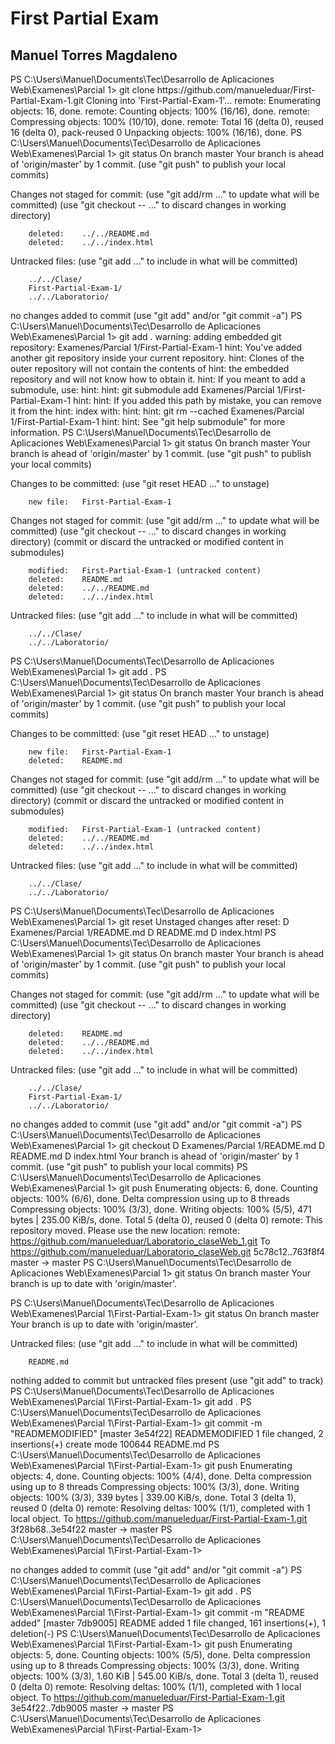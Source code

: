<h1>First Partial Exam</h1>
<h2>Manuel Torres Magdaleno</h2>


<p><p>PS C:\Users\Manuel\Documents\Tec\Desarrollo de Aplicaciones Web\Examenes\Parcial 1> git clone https://github.com/manueleduar/First-Partial-Exam-1.git                                                                                           Cloning into 'First-Partial-Exam-1'...
remote: Enumerating objects: 16, done.
remote: Counting objects: 100% (16/16), done.
remote: Compressing objects: 100% (10/10), done.
remote: Total 16 (delta 0), reused 16 (delta 0), pack-reused 0
Unpacking objects: 100% (16/16), done.
PS C:\Users\Manuel\Documents\Tec\Desarrollo de Aplicaciones Web\Examenes\Parcial 1> git status                          On branch master
Your branch is ahead of 'origin/master' by 1 commit.
  (use "git push" to publish your local commits)

Changes not staged for commit:
  (use "git add/rm <file>..." to update what will be committed)
  (use "git checkout -- <file>..." to discard changes in working directory)

        deleted:    ../../README.md
        deleted:    ../../index.html

Untracked files:
  (use "git add <file>..." to include in what will be committed)

        ../../Clase/
        First-Partial-Exam-1/
        ../../Laboratorio/

no changes added to commit (use "git add" and/or "git commit -a")
PS C:\Users\Manuel\Documents\Tec\Desarrollo de Aplicaciones Web\Examenes\Parcial 1> git add .                           warning: adding embedded git repository: Examenes/Parcial 1/First-Partial-Exam-1
hint: You've added another git repository inside your current repository.
hint: Clones of the outer repository will not contain the contents of
hint: the embedded repository and will not know how to obtain it.
hint: If you meant to add a submodule, use:
hint:
hint:   git submodule add <url> Examenes/Parcial 1/First-Partial-Exam-1
hint:
hint: If you added this path by mistake, you can remove it from the
hint: index with:
hint:
hint:   git rm --cached Examenes/Parcial 1/First-Partial-Exam-1
hint:
hint: See "git help submodule" for more information.
PS C:\Users\Manuel\Documents\Tec\Desarrollo de Aplicaciones Web\Examenes\Parcial 1> git status                          On branch master
Your branch is ahead of 'origin/master' by 1 commit.
  (use "git push" to publish your local commits)

Changes to be committed:
  (use "git reset HEAD <file>..." to unstage)

        new file:   First-Partial-Exam-1

Changes not staged for commit:
  (use "git add/rm <file>..." to update what will be committed)
  (use "git checkout -- <file>..." to discard changes in working directory)
  (commit or discard the untracked or modified content in submodules)

        modified:   First-Partial-Exam-1 (untracked content)
        deleted:    README.md
        deleted:    ../../README.md
        deleted:    ../../index.html

Untracked files:
  (use "git add <file>..." to include in what will be committed)

        ../../Clase/
        ../../Laboratorio/

PS C:\Users\Manuel\Documents\Tec\Desarrollo de Aplicaciones Web\Examenes\Parcial 1> git add .                           PS C:\Users\Manuel\Documents\Tec\Desarrollo de Aplicaciones Web\Examenes\Parcial 1> git status                          On branch master
Your branch is ahead of 'origin/master' by 1 commit.
  (use "git push" to publish your local commits)

Changes to be committed:
  (use "git reset HEAD <file>..." to unstage)

        new file:   First-Partial-Exam-1
        deleted:    README.md

Changes not staged for commit:
  (use "git add/rm <file>..." to update what will be committed)
  (use "git checkout -- <file>..." to discard changes in working directory)
  (commit or discard the untracked or modified content in submodules)

        modified:   First-Partial-Exam-1 (untracked content)
        deleted:    ../../README.md
        deleted:    ../../index.html

Untracked files:
  (use "git add <file>..." to include in what will be committed)

        ../../Clase/
        ../../Laboratorio/

PS C:\Users\Manuel\Documents\Tec\Desarrollo de Aplicaciones Web\Examenes\Parcial 1> git reset                           Unstaged changes after reset:
D       Examenes/Parcial 1/README.md
D       README.md
D       index.html
PS C:\Users\Manuel\Documents\Tec\Desarrollo de Aplicaciones Web\Examenes\Parcial 1> git status                          On branch master
Your branch is ahead of 'origin/master' by 1 commit.
  (use "git push" to publish your local commits)

Changes not staged for commit:
  (use "git add/rm <file>..." to update what will be committed)
  (use "git checkout -- <file>..." to discard changes in working directory)

        deleted:    README.md
        deleted:    ../../README.md
        deleted:    ../../index.html

Untracked files:
  (use "git add <file>..." to include in what will be committed)

        ../../Clase/
        First-Partial-Exam-1/
        ../../Laboratorio/

no changes added to commit (use "git add" and/or "git commit -a")
PS C:\Users\Manuel\Documents\Tec\Desarrollo de Aplicaciones Web\Examenes\Parcial 1> git checkout                        D       Examenes/Parcial 1/README.md
D       README.md
D       index.html
Your branch is ahead of 'origin/master' by 1 commit.
  (use "git push" to publish your local commits)
PS C:\Users\Manuel\Documents\Tec\Desarrollo de Aplicaciones Web\Examenes\Parcial 1> git push                            Enumerating objects: 6, done.
Counting objects: 100% (6/6), done.
Delta compression using up to 8 threads
Compressing objects: 100% (3/3), done.
Writing objects: 100% (5/5), 471 bytes | 235.00 KiB/s, done.
Total 5 (delta 0), reused 0 (delta 0)
remote: This repository moved. Please use the new location:
remote:   https://github.com/manueleduar/Laboratorio_claseWeb_1.git
To https://github.com/manueleduar/Laboratorio_claseWeb.git
   5c78c12..763f8f4  master -> master
PS C:\Users\Manuel\Documents\Tec\Desarrollo de Aplicaciones Web\Examenes\Parcial 1> git status                          On branch master
Your branch is up to date with 'origin/master'.


PS C:\Users\Manuel\Documents\Tec\Desarrollo de Aplicaciones Web\Examenes\Parcial 1\First-Partial-Exam-1> git status
On branch master
Your branch is up to date with 'origin/master'.

Untracked files:
  (use "git add <file>..." to include in what will be committed)

        README.md

nothing added to commit but untracked files present (use "git add" to track)
PS C:\Users\Manuel\Documents\Tec\Desarrollo de Aplicaciones Web\Examenes\Parcial 1\First-Partial-Exam-1> git add .
PS C:\Users\Manuel\Documents\Tec\Desarrollo de Aplicaciones Web\Examenes\Parcial 1\First-Partial-Exam-1> git commit -m "READMEMODIFIED"
[master 3e54f22] READMEMODIFIED
 1 file changed, 2 insertions(+)
 create mode 100644 README.md
PS C:\Users\Manuel\Documents\Tec\Desarrollo de Aplicaciones Web\Examenes\Parcial 1\First-Partial-Exam-1> git push
Enumerating objects: 4, done.
Counting objects: 100% (4/4), done.
Delta compression using up to 8 threads
Compressing objects: 100% (3/3), done.
Writing objects: 100% (3/3), 339 bytes | 339.00 KiB/s, done.
Total 3 (delta 1), reused 0 (delta 0)
remote: Resolving deltas: 100% (1/1), completed with 1 local object.
To https://github.com/manueleduar/First-Partial-Exam-1.git
   3f28b68..3e54f22  master -> master
PS C:\Users\Manuel\Documents\Tec\Desarrollo de Aplicaciones Web\Examenes\Parcial 1\First-Partial-Exam-1>

no changes added to commit (use "git add" and/or "git commit -a")
PS C:\Users\Manuel\Documents\Tec\Desarrollo de Aplicaciones Web\Examenes\Parcial 1\First-Partial-Exam-1> git add .
PS C:\Users\Manuel\Documents\Tec\Desarrollo de Aplicaciones Web\Examenes\Parcial 1\First-Partial-Exam-1> git commit -m "README added"
[master 7db9005] README added
 1 file changed, 161 insertions(+), 1 deletion(-)
PS C:\Users\Manuel\Documents\Tec\Desarrollo de Aplicaciones Web\Examenes\Parcial 1\First-Partial-Exam-1> git push
Enumerating objects: 5, done.
Counting objects: 100% (5/5), done.
Delta compression using up to 8 threads
Compressing objects: 100% (3/3), done.
Writing objects: 100% (3/3), 1.60 KiB | 545.00 KiB/s, done.
Total 3 (delta 1), reused 0 (delta 0)
remote: Resolving deltas: 100% (1/1), completed with 1 local object.
To https://github.com/manueleduar/First-Partial-Exam-1.git
   3e54f22..7db9005  master -> master
PS C:\Users\Manuel\Documents\Tec\Desarrollo de Aplicaciones Web\Examenes\Parcial 1\First-Partial-Exam-1></p></p>